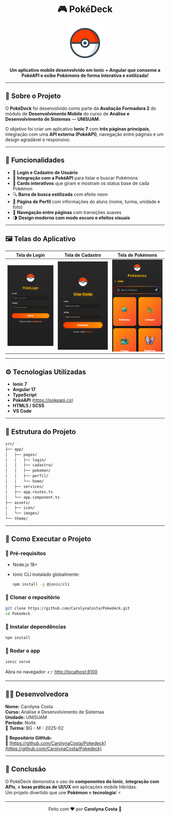 <h1 align="center">🎮 PokéDeck</h1>

<p align="center">
  <img src="src/assets/pngwing.com.png" width="120" alt="Pokébola" />
</p>

<p align="center">
  <b>Um aplicativo mobile desenvolvido em Ionic + Angular que consome a PokéAPI e exibe Pokémons de forma interativa e estilizada!</b>
</p>

---

## 🧩 Sobre o Projeto

O **PokéDeck** foi desenvolvido como parte da **Avaliação Formadora 2** do módulo de **Desenvolvimento Mobile** do curso de **Análise e Desenvolvimento de Sistemas** — **UNISUAM**.

O objetivo foi criar um aplicativo **Ionic 7** com **três páginas principais**, integração com uma **API externa (PokéAPI)**, navegação entre páginas e um design agradável e responsivo.

---

## 🚀 Funcionalidades

- 🔑 **Login e Cadastro de Usuário**
- 🧠 **Integração com a PokéAPI** para listar e buscar Pokémons
- 💫 **Cards interativos** que giram e mostram os status base de cada Pokémon
- 🔍 **Barra de busca estilizada** com efeito neon
- 👤 **Página de Perfil** com informações do aluno (nome, turma, unidade e foto)
- 🧭 **Navegação entre páginas** com transições suaves
- 🌗 **Design moderno com modo escuro e efeitos visuais**

---

## 🖼️ Telas do Aplicativo

| Tela de Login | Tela de Cadastro | Tela de Pokémons |
|:--------------:|:----------------:|:----------------:|
| ![Login](src/assets/login.png) | ![Cadastro](src/assets/cadastro.png) | ![Pokemons](src/assets/pokemon.png) |

---

## ⚙️ Tecnologias Utilizadas

- **Ionic 7**
- **Angular 17**
- **TypeScript**
- **PokéAPI** (https://pokeapi.co)
- **HTML5 / SCSS**
- **VS Code**

---

## 📱 Estrutura do Projeto

```bash
src/
├── app/
│   ├── pages/
│   │   ├── login/
│   │   ├── cadastro/
│   │   ├── pokemon/
│   │   ├── perfil/
│   │   └── home/
│   ├── services/
│   ├── app.routes.ts
│   └── app.component.ts
├── assets/
│   ├── icon/
│   └── images/
└── theme/
```

---

## 🧠 Como Executar o Projeto

### 🔹 Pré-requisitos

* Node.js 18+
* Ionic CLI instalado globalmente:

  ```bash
  npm install -g @ionic/cli
  ```

### 🔹 Clonar o repositório

```bash
git clone https://github.com/CarolynaCosta/Pokedeck.git
cd Pokedeck
```

### 🔹 Instalar dependências

```bash
npm install
```

### 🔹 Rodar o app

```bash
ionic serve
```

Abra no navegador:
👉 [http://localhost:8100](http://localhost:8100)

---

## 👩‍💻 Desenvolvedora

**Nome:** Carolyna Costa  
**Curso:** Análise e Desenvolvimento de Sistemas  
**Unidade:** UNISUAM  
**Período:** Noite  
📍 **Turma:** BG - M - 2025-02  

📎 **Repositório GitHub:**  
🔗 [https://github.com/CarolynaCosta/Pokedeck](https://github.com/CarolynaCosta/Pokedeck)

---

## 🏁 Conclusão

O PokéDeck demonstra o uso de **componentes do Ionic**, **integração com APIs**, e **boas práticas de UI/UX** em aplicações mobile híbridas.  
Um projeto divertido que une **Pokémon** e **tecnologia**! ⚡

---

<p align="center">
  Feito com ❤️ por <b>Carolyna Costa</b> 🩷
</p>
